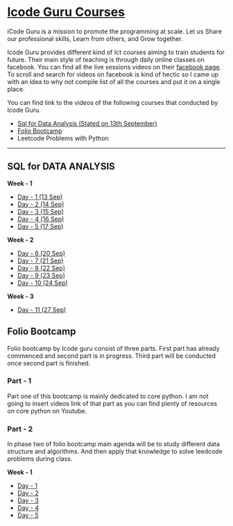 # [Icode Guru Courses](https://icodeguru.weebly.com/)

iCode Guru is a mission to promote the programming at scale.
Let us Share our professional skills, Learn from others, and Grow together.

Icode Guru provides different kind of Ict courses aiming to train students for future. Their main style of teaching is through daily online classes on facebook. You can find all the live sessions videos on their [facebook page](https://web.facebook.com/iCodeguru). To scroll and search for videos on facebook is kind of hectic so I came up with an idea to why not compile list of all the courses and put it on a single place.

You can find link to the videos of the following courses that conducted by Icode Guru.

- [Sql for Data Analysis (Stated on 13th September)](#sql)
- [Folio Bootcamp](#ds)
- Leetcode Problems with Python


-----









## <a id ='sql'>SQL for DATA ANALYSIS</a>
**Week - 1**
- [Day - 1 (13 Sep)](https://web.facebook.com/iCodeguru/videos/558039635250390)
- [Day - 2 (14 Sep)](https://web.facebook.com/iCodeguru/videos/542684460354752)
- [Day - 3 (15 Sep)](https://web.facebook.com/iCodeguru/videos/889381791987995)
- [Day - 4 (16 Sep)](https://web.facebook.com/iCodeguru/videos/1270650103375202)
- [Day - 5 (17 Sep)](https://web.facebook.com/iCodeguru/videos/221133176653707)

**Week - 2**
- [Day - 6 (20 Sep)](https://web.facebook.com/iCodeguru/videos/1485371488494548)
- [Day - 7 (21 Sep)](https://web.facebook.com/iCodeguru/videos/816203635712758)
- [Day - 8 (22 Sep)](https://web.facebook.com/iCodeguru/videos/227021412811647)
- [Day - 9 (23 Sep)](https://web.facebook.com/iCodeguru/videos/193263296126468)
- [Day - 10 (24 Sep)](https://web.facebook.com/iCodeguru/videos/193263296126468)

**Week - 3**
- [Day - 11 (27 Sep)](https://web.facebook.com/iCodeguru/videos/244376190957055)










## <a id ='ds'>Folio Bootcamp</a>
Folio bootcamp by Icode guru consist of three parts. First part has already commenced and second part is in progress. Third part will be conducted once second part is finished.

### Part - 1
Part one of this bootcamp is mainly dedicated to core python. I am not going to insert videos link of that part as you can find plenty of resources on core python on Youtube.

### Part - 2
In phase two of folio bootcamp main agenda will be to study different data structure and algorithms. And then apply that knowledge to solve leedcode problems during class.

**Week - 1**
- [Day - 1](https://web.facebook.com/iCodeguru/videos/1685529278504243/)
- [Day - 2](https://web.facebook.com/iCodeguru/videos/2970045216569176/)
- [Day - 3](https://web.facebook.com/iCodeguru/videos/1923980041098009/)
- [Day - 4](https://web.facebook.com/iCodeguru/videos/680489270008017/)
- [Day - 5](https://web.facebook.com/iCodeguru/videos/390945492577673)

